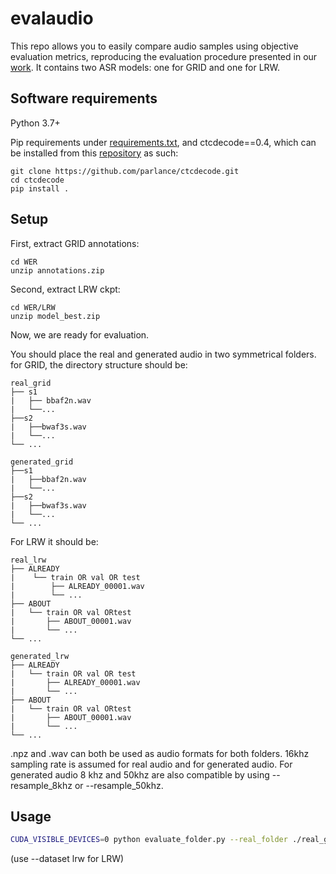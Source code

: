 # evalaudio
This repo allows you to easily compare audio samples using objective evaluation metrics, reproducing the evaluation procedure presented in our [work](https://sites.google.com/view/video-to-speech). It contains two ASR models: one for GRID and one for LRW.

## Software requirements
Python 3.7+

Pip requirements under [requirements.txt](requirements.txt), and ctcdecode==0.4, which can be installed from this [repository](https://github.com/parlance/ctcdecode) as such:
```
git clone https://github.com/parlance/ctcdecode.git
cd ctcdecode
pip install .
```

## Setup
First, extract GRID annotations:
```
cd WER
unzip annotations.zip
```

Second, extract LRW ckpt:
```
cd WER/LRW
unzip model_best.zip
```

Now, we are ready for evaluation.

You should place the real and generated audio in two symmetrical folders. for GRID, the directory structure should be:
```
real_grid
├── s1 
|   ├── bbaf2n.wav
|   └──...
├──s2
|   ├──bwaf3s.wav
|   └──...
└── ...

generated_grid
├──s1 
|   ├──bbaf2n.wav
|   └──...
├──s2
|   ├──bwaf3s.wav
|   └──...
└── ...
```
For LRW it should be:
```
real_lrw
├── ALREADY
|    └── train OR val OR test
|        ├── ALREADY_00001.wav
|        └── ...
├── ABOUT
|   └── train OR val ORtest
|       ├── ABOUT_00001.wav
|       └── ...
└── ...

generated_lrw
├── ALREADY
|   └── train OR val OR test
|       ├── ALREADY_00001.wav
|       └── ...
├── ABOUT
|   └── train OR val ORtest
|       ├── ABOUT_00001.wav
|       └── ...
└── ...
```

.npz and .wav can both  be used as audio formats for both folders. 16khz sampling rate is assumed for real audio and for generated audio. For generated audio 8 khz and 50khz are also compatible by using --resample_8khz or --resample_50khz.

## Usage
```bash
CUDA_VISIBLE_DEVICES=0 python evaluate_folder.py --real_folder ./real_grid --fake_folder ./generated_grid --dataset grid
```
(use --dataset lrw for LRW)
